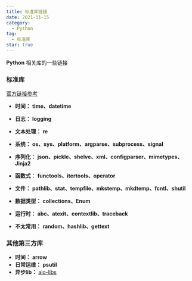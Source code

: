 ```yaml
---
title: 标准库链接
date: 2021-11-15
category:
  - Python
tag:
  - 标准库
star: true
---
```


**Python** 相关库的一些链接



<!-- more -->

### 标准库

[官方链接参考](https://docs.python.org/zh-cn/3/library/index.html) 

- **时间：** **time、datetime** 
- **日志：** **logging** 

- **文本处理：** **re**
- **系统：** **os、sys、platform、argparse、subprocess、signal**
- **序列化：**  **json、pickle、shelve、xml、configparser、mimetypes、Jinja2** 
- **函数式：** **functools、itertools、operator**

- **文件：** **pathlib、stat、tempfile、mkstemp、mkdtemp、fcntl、shutil**

- **数据类型：** **collections、Enum**
- **运行时：** **abc、atexit、contextlib、traceback**
- **不太常用：** **random、hashlib、gettext**

### 其他第三方库

- **时间：** **arrow** 
- **日常运维：** **psutil** 
- **异步lib：** [aio-libs](https://github.com/aio-libs) 